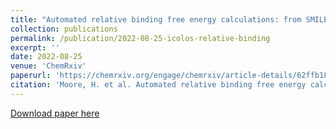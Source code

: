 ```yaml
---
title: "Automated relative binding free energy calculations: from SMILES to ΔΔG"
collection: publications
permalink: /publication/2022-08-25-icolos-relative-binding
excerpt: ''
date: 2022-08-25
venue: 'ChemRxiv'
paperurl: 'https://chemrxiv.org/engage/chemrxiv/article-details/62ffb1881945ad64c1df1dfe'
citation: 'Moore, H. et al. Automated relative binding free energy calculations: from SMILES to ΔΔG. ChemRxiv (2022). doi:10.26434/chemrxiv-2022-vqbxg This content is a preprint and has not been peer-reviewed.'
---
```



[Download paper here](https://chemrxiv.org/engage/chemrxiv/article-details/62ffb1881945ad64c1df1dfe)
